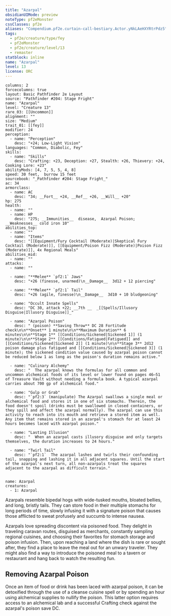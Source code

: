```yaml
---
title: "Azarpal"
obsidianUIMode: preview
noteType: pf2eMonster
cssClasses: pf2e
aliases: "Compendium.pf2e.curtain-call-bestiary.Actor.yNkLAeHXYRtrPdz5" 
tags:
  - pf2e/creature/type/fey
  - pf2eMonster
  - pf2e/creature/level/13
  - remaster
statblock: inline
name: "Azarpal"
level: 13
license: ORC
---
```


```statblock
columns: 2
forcecolumns: true
layout: Basic Pathfinder 2e Layout
source: "Pathfinder #204: Stage Fright"
name: "Azarpal"
level: "Creature 13"
rare_03: [[Uncommon]]
alignment: ""
size: "Medium"
trait_01: [[fey]]
modifier: 24
perception:
  - name: "Perception"
    desc: "+24; Low-Light Vision"
languages: "Common, Diabolic, Fey"
skills:
  - name: "Skills"
    desc: "Crafting: +23, Deception: +27, Stealth: +26, Thievery: +24, Cooking Lore: +23"
abilityMods: [4, 7, 5, 5, 4, 8]
speed: 30 feet,  burrow 15 feet
sourcebook: "_Pathfinder #204: Stage Fright_"
ac: 34
armorclass:
  - name: AC
    desc: "34; __Fort__ +24, __Ref__ +26, __Will__ +20"
hp: 275
health:
  - name: ""
  - name: HP
    desc: "275; __Immunities__  disease,  Azarpal Poison; __Weaknesses__ cold iron 10"
abilities_top:
  - name: ""
  - name: "Items"
    desc: "[[Equipment/Fury Cocktail (Moderate)|Skeptical Fury Cocktail (Moderate)]], [[Equipment/Poison Fizz (Moderate)|Poison Fizz (Moderate)]], 4x Regional Meals"
abilities_mid:
  - name: ""
attacks:
  - name: ""

  - name: "**Melee** `pf2:1` Jaws"
    desc: "+26 (finesse, unarmed)\n__Damage__  3d12 + 12 piercing"

  - name: "**Melee** `pf2:1` Tail"
    desc: "+26 (agile, finesse)\n__Damage__  3d10 + 10 bludgeoning"

  - name: "Occult Innate Spells"
    desc: "DC 30, attack +22; __7th __  _[[Spells/Illusory Disguise|Illusory Disguise]]_"

  - name: "Azarpal Poison"
    desc: " (poison) **Saving Throw** DC 28 Fortitude check\n\n**Onset** 1 minute\n\n**Maximum Duration** 6 minutes\n\n**Stage 1** [[Conditions/Sickened|Sickened 1]] (1 minute)\n\n**Stage 2** [[Conditions/Fatigued|Fatigued]] and [[Conditions/Sickened|Sickened 2]] (1 minute)\n\n**Stage 3** 2d12 poison damage plus fatigued and [[Conditions/Sickened|Sickened 3]] (1 minute); the sickened condition value caused by azarpal poison cannot be reduced below 1 as long as the poison's duration remains active."

  - name: "Culinary Alchemy"
    desc: "  The azarpal knows the formulas for all common and uncommon alchemical foods of its level or lower found on pages 46–51 of Treasure Vault without needing a formula book. A typical azarpal carries about 700 gp of alchemical food."

  - name: "Gulp or Grab"
    desc: "`pf2:3` (manipulate) The Azarpal swallows a single meal or alchemical food and stores it in one of six stomachs. Therein, the food doesn't spoil (drinks must be swallowed in closed containers, or they spill and affect the azarpal normally). The azarpal can use this activity to reach into its mouth and retrieve a stored item as well. Any item that remains stored in an azarpal's stomach for at least 24 hours becomes laced with azarpal poison."

  - name: "Lasting Illusion"
    desc: "  When an azarpal casts illusory disguise and only targets themselves, the duration increases to 24 hours."

  - name: "Twirl Tail"
    desc: "`pf2:1`  The azarpal lashes and twirls their confounding tail, snapping and lashing it in all adjacent squares. Until the start of the azarpal's next turn, all non-azarpals treat the squares adjacent to the azarpal as difficult terrain."
 
```

```encounter-table
name: Azarpal
creatures:
  - 1: Azarpal
```



Azarpals resemble bipedal hogs with wide-tusked mouths, bloated bellies, and long, bristly tails. They can store food in their multiple stomachs for long periods of time, slowly infusing it with a signature poison that causes those afflicted to sweat profusely and succumb to intense nausea.

Azarpals love spreading discontent via poisoned food. They delight in traveling caravan routes, disguised as merchants, constantly sampling regional cuisines, and choosing their favorites for stomach storage and poison infusion. Then, upon reaching a land where the dish is rare or sought after, they find a place to leave the meal out for an unwary traveler. They might also find a way to introduce the poisoned meal to a tavern or restaurant and hang back to watch the resulting fun.

## Removing Azarpal Poison

Once an item of food or drink has been laced with azarpal poison, it can be detoxified through the use of a cleanse cuisine spell or by spending an hour using alchemical supplies to nullify the poison. This latter option requires access to an alchemical lab and a successful Crafting check against the azarpal's poison save DC.
